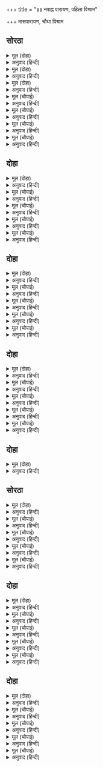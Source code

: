 +++
title = "३३ नवाह्न पारायण, पहिला विश्राम"

+++
मासपारायण, चौथा विश्राम



## सोरठा


<details><summary>मूल (दोहा)</summary>

सुनु सुभ कथा भवानि रामचरितमानस बिमल।  
कहा भुसुंडि बखानि सुना बिहग नायक गरुड़॥ १२०(ख)॥
</details>

<details><summary>अनुवाद (हिन्दी)</summary>

‘हे पार्वती, निर्मल ‘रामचरितमानस’ची मंगलमय कथा ऐक. ही काकभुशुंडींनी विस्तारपूर्वक पक्षिराज गरुडाला सांगितली होती.॥ १२०(ख)॥
</details>

<details><summary>मूल (दोहा)</summary>

सो०—सो संबाद उदार जेहि बिधि भा आगें कहब।  
सुनहु राम अवतार चरित परम सुंदर अनघ॥ १२०(ग)॥
</details>

<details><summary>अनुवाद (हिन्दी)</summary>

तो श्रेष्ठ संवाद कशाप्रकारे झाला, ते मी पुढे सांगतो. आता तू श्रीरामचंद्रांच्या अवताराचे परम सुंदर व पापनाशक चरित्र ऐक.॥ १२०(ग)॥
</details>

<details><summary>मूल (दोहा)</summary>

हरि गुन नाम अपार कथा रूप अगनित अमित।  
मैं निज मति अनुसार कहउँ उमा सादर सुनहु॥ १२०(घ)॥
</details>

<details><summary>अनुवाद (हिन्दी)</summary>

श्रीहरींचे गुण, नाम, कथा व रूप-हे सर्व अपार, अगणित आणि अनंत आहेत. तरीही हे पार्वती, मी आपल्या बुद्धीनुसार सांगतो, ते आदराने ऐक.॥ १२० (घ)॥
</details>

<details><summary>मूल (चौपाई)</summary>

सुनु गिरिजा हरिचरित सुहाए।  
बिपुल बिसद निगमागम गाए॥  
हरि अवतार हेतु जेहि होई।  
इदमित्थं कहि जाइ न सोई॥
</details>

<details><summary>अनुवाद (हिन्दी)</summary>

हे पार्वती, ऐक. वेद-शास्त्रांनी श्रीहरींच्या सुंदर, विस्तृत आणि निर्मल चरित्रांचे वर्णन केलेले आहे. ज्या कारणामुळे श्रीहरींचा अवतार होतो, तो ‘फक्त यासाठीच’ असे खात्रीने म्हणता येत नाही.॥ १॥
</details>

<details><summary>मूल (चौपाई)</summary>

राम अतर्क्य बुद्धि मन बानी।  
मत हमार अस सुनहि सयानी॥  
तदपि संत मुनि बेद पुराना।  
जस कछु कहहिं स्वमति अनुमाना॥
</details>

<details><summary>अनुवाद (हिन्दी)</summary>

हे बुद्धिमती! ऐक. माझ्या मते बुद्धी, मन व वाणीने श्रीरामचंद्रांविषयी तर्क करता येत नाही. तथापि संत, मुनी, वेद आणि पुराणे-हे आपापल्या बुद्धीनुसार जसे काही सांगतात,॥ २॥
</details>

<details><summary>मूल (चौपाई)</summary>

तस मैं सुमुखि सुनावउँ तोही।  
समुझि परइ जस कारन मोही॥  
जब जब होइ धरम कै हानी।  
बाढ़हिं असुर अधम अभिमानी॥
</details>

<details><summary>अनुवाद (हिन्दी)</summary>

आणि जसे मला समजले आहे, हे सुमुखी, तेच अवताराचे कारण मी सांगतो. जेव्हा जेव्हा धर्माचा ऱ्हास होतो आणि नीच अभिमानी राक्षस वाढतात,॥ ३॥
</details>

<details><summary>मूल (चौपाई)</summary>

करहिं अनीति जाइ नहिं बरनी।  
सीदहिं बिप्र धेनु सुर धरनी॥  
तब तब प्रभु धरि बिबिध सरीरा।  
हरहिं कृपानिधि सज्जन पीरा॥
</details>

<details><summary>अनुवाद (हिन्दी)</summary>

आणि ते, वर्णन करता येत नाही, असा अन्याय करतात. तसेच ब्राह्मण, गाई, देव आणि पृथ्वी यांना असह्य यातना होतात, तेव्हा तेव्हा ते कृपानिधान प्रभू दिव्य देह धारण करून सज्जनांचे दुःख दूर करतात.॥ ४॥
</details>

## दोहा


<details><summary>मूल (दोहा)</summary>

असुर मारि थापहिं सुरन्ह राखहिं निज श्रुति सेतु।  
जग बिस्तारहिं बिसद जस राम जन्म कर हेतु॥ १२१॥
</details>

<details><summary>अनुवाद (हिन्दी)</summary>

ते असुरांना ठार मारून देवांची स्थापना करतात, आपल्या (श्वासरूप असलेल्या) वेदांच्या मर्यादेचे रक्षण करतात आणि जगामध्ये आपली उज्ज्वल कीर्ती पसरवितात. श्रीरामचंद्रांच्या अवताराचे हे कारण आहे.॥ १२१॥
</details>

<details><summary>मूल (चौपाई)</summary>

सोइ जस गाइ भगत भव तरहीं।  
कृपासिंधु जन हित तनु धरहीं॥  
राम जनम के हेतु अनेका।  
परम बिचित्र एक तें एका॥
</details>

<details><summary>अनुवाद (हिन्दी)</summary>

ते यशोगान कर-करून भक्तजन भवसागर तरून जातात. कृपासागर भगवान भक्तांच्या हितासाठी देह धारण करतात. श्रीरामचंद्र्रांची जन्म घेण्याची अनेक कारणे आहेत. ती एकाहून एक विलक्षण आहेत.॥ १॥
</details>

<details><summary>मूल (चौपाई)</summary>

जनम एक दुइ कहउँ बखानी।  
सावधान सुनु सुमति भवानी॥  
द्वारपाल हरि के प्रिय दोऊ।  
जय अरु बिजय जान सब कोऊ॥
</details>

<details><summary>अनुवाद (हिन्दी)</summary>

हे बुद्धिमती भवानी, त्यांपैकी एक-दोन जन्मांचे वर्णन मी विस्ताराने करतो. तू लक्षपूर्वक ऐक. श्रीहरींचे जय व विजय नावाचे दोन प्रिय द्वारपाल आहेत. त्यांना सर्वजण जाणतात.॥ २॥
</details>

<details><summary>मूल (चौपाई)</summary>

बिप्र श्राप तें दूनउ भाई।  
तामस असुर देह तिन्ह पाई॥  
कनककसिपु अरु हाटकलोचन।  
जगत बिदित सुरपति मद मोचन॥
</details>

<details><summary>अनुवाद (हिन्दी)</summary>

त्या दोन भावांना सनकादिकांच्या शापाने असुरांचे तामसी देह मिळाले. एकाचे नाव होते हिरण्यकशिपू आणि दुसऱ्याचे हिरण्याक्ष. त्यांनी इंद्राची गुर्मी उतरविली होती, हे सर्व जगाला ठाऊक आहे.॥ ३॥
</details>

<details><summary>मूल (चौपाई)</summary>

बिजई समर बीर बिख्याता।  
धरि बराह बपु एक निपाता॥  
होइ नरहरि दूसर पुनि मारा।  
जन प्रहलाद सुजस बिस्तारा॥
</details>

<details><summary>अनुवाद (हिन्दी)</summary>

युद्धामध्ये विजय मिळविणारे ते विख्यात वीर होते. यांपैकी हिरण्याक्षाला भगवंतांनी वराहाचे शरीर धारण करून मारले. नंतर हिरण्यकशिपूचा नरसिंह रूप धारण करून वध केला आणि आपला भक्त प्रल्हाद याची उत्तम कीर्ती पसरविली.॥ ४॥
</details>

## दोहा


<details><summary>मूल (दोहा)</summary>

भए निसाचर जाइ तेइ महाबीर बलवान।  
कुंभकरन रावन सुभट सुर बिजई जग जान॥ १२२॥
</details>

<details><summary>अनुवाद (हिन्दी)</summary>

पुढे ते (दोघे) देवांना जिंकणारे आणि बडे योद्धे असलेले रावण व कुंभकर्ण नावाचे मोठे बलवान व महावीर राक्षस झाले. त्यांना संपूर्ण जग जाणते.॥ १२२॥
</details>

<details><summary>मूल (चौपाई)</summary>

मुकुत न भए हते भगवाना।  
तीनि जनम द्विज बचन प्रवाना॥  
एक बार तिन्ह के हित लागी।  
धरेउ सरीर भगत अनुरागी॥
</details>

<details><summary>अनुवाद (हिन्दी)</summary>

भगवंतांकडून मारले गेल्यावरही ते दोघे (हिरण्याक्ष व हिरण्यकशिपू) मुक्त झाले नाहीत. कारण ब्राह्मणांच्या शापाचा परिणाम तीन जन्मांचा होता, म्हणून ते मुक्त झाले नाहीत. त्यांना तीन जन्म घ्यावे लागले. तेव्हा भक्तप्रेमी भगवंतांनी त्यांच्या कल्याणासाठी पुन्हा एकदा अवतार घेतला.॥ १॥
</details>

<details><summary>मूल (चौपाई)</summary>

कस्यप अदिति तहाँ पितु माता।  
दसरथ कौसल्या बिख्याता॥  
एक कलप एहि बिधि अवतारा।  
चरित पवित्र किए संसारा॥
</details>

<details><summary>अनुवाद (हिन्दी)</summary>

त्या अवतारामध्ये कश्यप आणि अदिती हे त्यांचे माता-पिता होते. तेच पुढे दशरथ व कौसल्या या नावाने प्रसिद्ध झाले. एका कल्पात अशाप्रकारे त्यांनी अवतार घेऊन जगामध्ये पवित्र लीला केल्या.॥ २॥
</details>

<details><summary>मूल (चौपाई)</summary>

एक कलप सुर देखि दुखारे।  
समर जलंधर सन सब हारे॥  
संभु कीन्ह संग्राम अपारा।  
दनुज महाबल मरइ न मारा॥
</details>

<details><summary>अनुवाद (हिन्दी)</summary>

एका कल्पात जलंधर दैत्याकडून पराजित झाल्यामुळे सर्व देव दुःखी झालेले पाहून शिवांनी त्याच्याशी घनघोर युद्ध केले, परंतु तो महाबली दैत्य मारूनही मरत नव्हता.॥ ३॥
</details>

<details><summary>मूल (चौपाई)</summary>

परम सती असुराधिप नारी।  
तेहिं बल ताहि न जितहिं पुरारी॥
</details>

<details><summary>अनुवाद (हिन्दी)</summary>

त्या दैत्यराजाची पत्नी मोठी पतिव्रता होती. तिच्या प्रतापामुळे त्रिपुरासुरासारख्या अजेय शत्रूचा नाश करणारे शिवसुद्धा त्याला जिंकू शकले नाहीत.॥ ४॥
</details>

## दोहा


<details><summary>मूल (दोहा)</summary>

छल करि टारेउ तासु ब्रत प्रभु सुर कारज कीन्ह।  
जब तेहिं जानेउ मरम तब श्राप कोप करि दीन्ह॥ १२३॥
</details>

<details><summary>अनुवाद (हिन्दी)</summary>

तेव्हा प्रभूने कपटाने तिच्या पातिव्रत्याचा भंग करून देवांचे काम फत्ते केले. जेव्हा तिला हे रहस्य समजले, तेव्हा तिने रागाने भगवंतांना शाप दिला.॥ १२३॥
</details>

<details><summary>मूल (चौपाई)</summary>

तासु श्राप हरि दीन्ह प्रमाना।  
कौतुकनिधि कृपाल भगवाना॥  
तहाँ जलंधर रावन भयऊ।  
रन हति राम परम पद दयऊ॥
</details>

<details><summary>अनुवाद (हिन्दी)</summary>

लीलाधर कृपाळू हरिंनी त्या स्त्रीचा शाप प्रमाण मानून स्वीकारला. तोच जलंधर त्या कल्पामध्ये रावण झाला. त्याला श्रीरामचंद्रांनी युद्धात मारून परमपद दिले.॥ १॥
</details>

<details><summary>मूल (चौपाई)</summary>

एक जनम कर कारन एहा।  
जेहि लगि राम धरी नरदेहा॥  
प्रति अवतार कथा प्रभु केरी।  
सुनु मुनि बरनी कबिन्ह घनेरी॥
</details>

<details><summary>अनुवाद (हिन्दी)</summary>

एका जन्माचे हे कारण होते. त्यासाठी श्रीरामांनी मनुष्यदेह धारण केला. हे भरद्वाज मुनी, ऐका. प्रभूंच्या प्रत्येक अवताराची कथा कवींनी नानाप्रकारे वर्णन केलेली आहे.॥ २॥
</details>

<details><summary>मूल (चौपाई)</summary>

नारद श्राप दीन्ह एक बारा।  
कलप एक तेहि लगि अवतारा॥  
गिरिजा चकित भईं सुनि बानी।  
नारद बिष्नुभगत पुनि ग्यानी॥
</details>

<details><summary>अनुवाद (हिन्दी)</summary>

एकदा नारदांनी शाप दिला, म्हणून त्यासाठी एका कल्पात भगवंतांचा अवतार झाला.’ ही गोष्ट ऐकून पार्वती मोठी चकित झाली. (आणि ती म्हणाली) ‘नारद तर विष्णुभक्त आणि ज्ञानी आहेत.॥ ३॥
</details>

<details><summary>मूल (चौपाई)</summary>

कारन कवन श्राप मुनि दीन्हा।  
का अपराध रमापति कीन्हा॥  
यह प्रसंग मोहि कहहु पुरारी।  
मुनि मन मोह आचरज भारी॥
</details>

<details><summary>अनुवाद (हिन्दी)</summary>

मग नारद मुनींनी भगवंतांना का शाप दिला? लक्ष्मीपती भगवंतांनी त्यांचा काय अपराध केला होता? हे नाथ! ती कथा मला सांगा. नारदमुनींच्या मनातही मोह उत्पन्न झाला, ही मोठी आश्चर्याची गोष्ट आहे!’॥ ४॥
</details>

## दोहा


<details><summary>मूल (दोहा)</summary>

बोले बिहसि महेस तब ग्यानी मूढ़ न कोइ।  
जेहि जस रघुपति करहिं जब सो तस तेहि छन होइ॥ १२४ (क)॥
</details>

<details><summary>अनुवाद (हिन्दी)</summary>

तेव्हा महादेव हसत-हसत म्हणाले, ‘कोणी ज्ञानी नाही, आणि मूर्खही नाही. श्रीरघुनाथ ज्याला जसे बनवितात, त्याक्षणी तो तसा बनतो.’॥ १२४(क)॥
</details>

## सोरठा


<details><summary>मूल (दोहा)</summary>

कहउँ राम गुन गाथ भरद्वाज सादर सुनहु।  
भव भंजन रघुनाथ भजु तुलसी तजि मान मद॥ १२४(ख)॥
</details>

<details><summary>अनुवाद (हिन्दी)</summary>

(याज्ञवल्क्य म्हणतात-) ‘हे भरद्वाज, मी श्रीरामचंद्रांच्या गुणांची कथा सांगतो, ती तुम्ही आदराने ऐका.’ तुलसीदास म्हणतात, ‘मान व मद सोडून जन्म-मृत्यूचा नाश करणाऱ्या श्रीरामांना भजा.’॥ १२४(ख)॥
</details>

<details><summary>मूल (चौपाई)</summary>

हिमगिरि गुहा एक अति पावनि।  
बह समीप सुरसरी सुहावनि॥  
आश्रम परम पुनीत सुहावा।  
देखि देवरिषि मन अति भावा॥
</details>

<details><summary>अनुवाद (हिन्दी)</summary>

हिमालय पर्वतामध्ये एक मोठी पवित्र गुहा होती. तिच्या जवळूनच सुंदर गंगा वाहात होती. तो परम पवित्र आश्रम पाहून नारदांच्या मनाला अतिशय आनंद झाला.॥ १॥
</details>

<details><summary>मूल (चौपाई)</summary>

निरखि सैल सरि बिपिन बिभागा।  
भयउ रमापति पद अनुरागा॥  
सुमिरत हरिहि श्राप गति बाधी।  
सहज बिमल मन लागि समाधी॥
</details>

<details><summary>अनुवाद (हिन्दी)</summary>

पर्वत, नदी आणि वनाचे (सुंदर) विभाग पाहून नारदांना लक्ष्मीकांत भगवंतांविषयी प्रेम वाटू लागले. भगवंतांचे स्मरण करताच त्यांच्या (नारदांच्या) शापाची गती (दक्ष प्रजापतीने नारदांना शाप दिला होता, म्हणून ते एका जागी थांबू शकत नव्हते.) थांबली आणि त्यांचे मन स्वभावतःच निर्मळ असल्यामुळे त्यांची समाधी लागली.॥ २॥
</details>

<details><summary>मूल (चौपाई)</summary>

मुनि गति देखि सुरेस डेराना।  
कामहि बोलि कीन्ह सनमाना॥  
सहित सहाय जाहु मम हेतू।  
चलेउ हरषि हियँ जलचरकेतू॥
</details>

<details><summary>अनुवाद (हिन्दी)</summary>

नारदांची स्थिती पाहून देवराज इंद्र घाबरला. त्याने कामदेवाला बोलावून त्याचा आदर-सत्कार केला, (आणि म्हटले) ‘माझ्याकल्याणासाठी तू आपल्या साहाय्यकांच्यासह (नारदांची समाधी भंग करण्यास) जा.’ (हे ऐकून) कामदेव मनात प्रसन्न होऊन निघाला.॥ ३॥
</details>

<details><summary>मूल (चौपाई)</summary>

सुनासीर मन महुँ असि त्रासा।  
चहत देवरिषि मम पुर बासा॥  
जे कामी लोलुप जग माहीं।  
कुटिल काक इव सबहि डेराहीं॥
</details>

<details><summary>अनुवाद (हिन्दी)</summary>

इंद्राच्या मनात भीती वाटत होती की, देवर्षी नारदांना माझ्या पुरी (अमरावती) चे राज्य हवे आहे. जगामध्ये जे कामी व लोभी असतात, ते दुष्ट कावळॺाप्रमाणे सर्वांना घाबरतात.॥ ४॥
</details>

## दोहा


<details><summary>मूल (दोहा)</summary>

सूख हाड़ लै भाग सठ स्वान निरखि मृगराज।  
छीनि लेइ जनि जान जड़ तिमि सुरपतिहि न लाज॥ १२५॥
</details>

<details><summary>अनुवाद (हिन्दी)</summary>

ज्याप्रमाणे मूर्ख कुत्रा सिंहाला पाहून वाळलेले हाड तोंडात धरून पळत सुटतो. त्या मूर्खाला वाटते की, आपले हाडूक सिंह पळवून नेईल, त्याप्रमाणे इंद्राला (नारद आपले राज्य हिरावून घेतील, असा विचार करताना) लाज वाटली नाही.॥ १२५॥
</details>

<details><summary>मूल (चौपाई)</summary>

तेहि आश्रमहिं मदन जब गयऊ।  
निज मायाँ बसंत निरमयऊ॥  
कुसुमित बिबिध बिटप बहुरंगा।  
कूजहिं कोकिल गुंजहिं भृंगा॥
</details>

<details><summary>अनुवाद (हिन्दी)</summary>

जेव्हा कामदेव त्या आश्रमात गेला, तेव्हा त्याने आपल्या मायेने तेथे वसंतऋतू उत्पन्न केला. त्यामुळे नानातऱ्हेच्या वृक्षांवर रंगीबेरंगी फुले उमलली. त्यांच्यावर बसून कोकिळा कुहूकुहू करू लागल्या आणि भ्रमर गुंजारव करू लागले.॥ १॥
</details>

<details><summary>मूल (चौपाई)</summary>

चली सुहावनि त्रिबिध बयारी।  
काम कृसानु बढ़ावनिहारी॥  
रंभादिक सुरनारि नबीना।  
सकल असमसर कला प्रबीना॥
</details>

<details><summary>अनुवाद (हिन्दी)</summary>

कामाग्नी भडकविणाऱ्या तीन प्रकारच्या (शीतल, मंद व सुगंधी) हवेच्या लहरी वाहू लागल्या. रंभा इत्यादी कामकलेमध्ये निपुण असलेल्या सर्व नवयौवना देवांगना-॥ २॥
</details>

<details><summary>मूल (चौपाई)</summary>

करहिं गान बहु तान तरंगा।  
बहुबिधि क्रीड़हिं पानि पतंगा॥  
देखि सहाय मदन हरषाना।  
कीन्हेसि पुनि प्रपंच बिधि नाना॥
</details>

<details><summary>अनुवाद (हिन्दी)</summary>

अनेक प्रकारच्या ताना घेत गाऊ लागल्या आणि हातात चेंडू घेऊन नाना प्रकारचे खेळ खेळू लागल्या. कामदेव आपल्या या साहाय्यकांना पाहून प्रसन्न झाला आणि त्याने नाना प्रकारचे माया-जाल पसरविले.॥ ३॥
</details>

<details><summary>मूल (चौपाई)</summary>

काम कला कछु मुनिहि न ब्यापी।  
निज भयँ डरेउ मनोभव पापी॥  
सीम कि चाँपि सकइकोउ तासू।  
बड़ रखवार रमापति जासू॥
</details>

<details><summary>अनुवाद (हिन्दी)</summary>

परंतु कामदेवाची कोणतीही कला मुनींवर प्रभाव टाकू शकली नाही. तेव्हा तो पापी कामदेव स्वतःच्या नाशाच्या भीतीने घाबरून गेला. लक्ष्मीपती भगवंत ज्याचे रक्षक असतील त्याची धर्ममर्यादा कोण भंग करू शकेल बरे?॥ ४॥
</details>

## दोहा


<details><summary>मूल (दोहा)</summary>

सहित सहाय सभीत अति मानि हारि मन मैन।  
गहेसि जाइ मुनि चरन तब कहि सुठि आरत बैन॥ १२६॥
</details>

<details><summary>अनुवाद (हिन्दी)</summary>

तेव्हा कामदेवाने फार घाबरून व मनात पराजय मान्य करून आपल्या सहकाऱ्यांसह मोठॺा दीनतेने मुनींचे पाय धरले.॥ १२६॥
</details>

<details><summary>मूल (चौपाई)</summary>

भयउ न नारद मन कछु रोषा।  
कहि प्रिय बचन काम परितोषा॥  
नाइ चरन सिरु आयसु पाई।  
गयउ मदन तब सहित सहाई॥
</details>

<details><summary>अनुवाद (हिन्दी)</summary>

नारदांना मुळीच राग आला नाही. त्यांनी गोड शब्दांत कामदेवाचे समाधान केले. तेव्हा मुनींच्या चरणी मस्तक ठेवून व त्यांची आज्ञा घेऊन आपल्या सहकाऱ्यांसह तो परत गेला.॥ १॥
</details>

<details><summary>मूल (चौपाई)</summary>

मुनि सुसीलता आपनि करनी।  
सुरपति सभाँ जाइ सब बरनी॥  
सुनि सब कें मन अचरजु आवा।  
मुनिहि प्रसंसि हरिहि सिरु नावा॥
</details>

<details><summary>अनुवाद (हिन्दी)</summary>

देवराज इंद्राच्या सभेत जाऊन त्याने मुनींचे शील आणि आपले कर्तृत्व सांगितले. ते ऐकून सर्वांना आश्चर्य वाटले आणि त्यांनी मुनींची प्रशंसा करीत श्रीहरींना नमन केले.॥ २॥
</details>

<details><summary>मूल (चौपाई)</summary>

तब नारद गवने सिव पाहीं।  
जिता काम अहमिति मन माहीं॥  
मार चरित संकरहि सुनाए।  
अतिप्रिय जानि महेस सिखाए॥
</details>

<details><summary>अनुवाद (हिन्दी)</summary>

मग नारद श्रीशिवांच्याकडे गेले. त्यांच्या मनात अहंकार उत्पन्न झाला की, मी कामदेवाला जिंकले. त्यांनी शिवांना कामदेवाची करणी सांगितली. शिवांनी त्यांना आपला आवडता समजून असा उपदेश दिला,॥ ३॥
</details>

<details><summary>मूल (चौपाई)</summary>

बार बार बिनवउँ मुनि तोही।  
जिमि यह कथा सुनायहु मोही॥  
तिमि जनि हरिहि सुनावहु कबहूँ।  
चलेहुँ प्रसंग दुराएहु तबहूँ॥
</details>

<details><summary>अनुवाद (हिन्दी)</summary>

‘हे मुनी, मी तुम्हांला वारंवार विनंती करतो की, ही कथा तुम्ही मला जशी सांगितली, तशी भगवान श्रीहरींना कधी सांगू नका. बोलण्याच्या ओघात विषय आला तरीही लपवून ठेवा.’॥ ४॥
</details>
